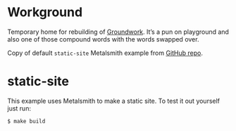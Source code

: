 # Workground

Temporary home for rebuilding of [Groundwork](https://github.com/growdigital/groundwork). It’s a pun on playground and also one of those compound words with the words swapped over.

Copy of default `static-site` Metalsmith example from [GitHub repo](https://github.com/segmentio/metalsmith/tree/master/examples/static-site).

# static-site

This example uses Metalsmith to make a static site. To test it out yourself just run:

    $ make build
